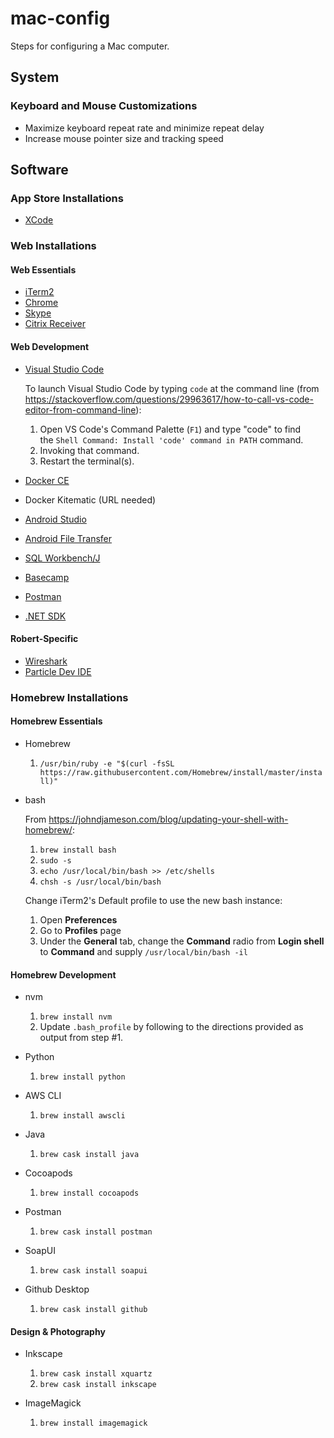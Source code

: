 # mac-config

Steps for configuring a Mac computer.

## System

### Keyboard and Mouse Customizations

* Maximize keyboard repeat rate and minimize repeat delay
* Increase mouse pointer size and tracking speed

## Software

### App Store Installations

* [XCode](https://itunes.apple.com/us/app/xcode/id497799835?mt=12)

### Web Installations

#### Web Essentials

* [iTerm2](https://www.iterm2.com/downloads.html)
* [Chrome](https://www.google.com/chrome/browser/desktop/index.html)
* [Skype](https://www.skype.com/en/download-skype/skype-for-computer/)
* [Citrix Receiver](https://www.citrix.com/downloads/citrix-receiver/mac/receiver-for-mac-latest.html)

#### Web Development

* [Visual Studio Code](https://code.visualstudio.com/download)

    To launch Visual Studio Code by typing `code` at the command line (from <https://stackoverflow.com/questions/29963617/how-to-call-vs-code-editor-from-command-line>):

    1. Open VS Code's Command Palette (`F1`) and type "code" to find the `Shell Command: Install 'code' command in PATH` command.
    2. Invoking that command.
    3. Restart the terminal(s).

* [Docker CE](https://store.docker.com/editions/community/docker-ce-desktop-mac)
* Docker Kitematic (URL needed)
* [Android Studio](https://developer.android.com/studio/index.html)
* [Android File Transfer](https://www.android.com/filetransfer/)
* [SQL Workbench/J](http://www.sql-workbench.net/downloads.html)
* [Basecamp](https://basecamp.com/via)
* [Postman](https://www.getpostman.com/apps)
* [.NET SDK](https://dot.net)

#### Robert-Specific

* [Wireshark](https://www.wireshark.org/#download)
* [Particle Dev IDE](https://www.particle.io/products/development-tools/particle-desktop-ide)

### Homebrew Installations

#### Homebrew Essentials

* Homebrew

    1. `/usr/bin/ruby -e "$(curl -fsSL https://raw.githubusercontent.com/Homebrew/install/master/install)"`

* bash

    From <https://johndjameson.com/blog/updating-your-shell-with-homebrew/>:

    1. `brew install bash`
    2. `sudo -s`
    3. `echo /usr/local/bin/bash >> /etc/shells`
    4. `chsh -s /usr/local/bin/bash`

    Change iTerm2's Default profile to use the new bash instance:

    1. Open **Preferences**
    2. Go to **Profiles** page
    3. Under the **General** tab, change the **Command** radio from **Login shell** to **Command** and supply `/usr/local/bin/bash -il`

#### Homebrew Development

* nvm

    1. `brew install nvm`
    2. Update `.bash_profile` by following to the directions provided as output from step #1.

* Python

    1. `brew install python`

* AWS CLI

    1. `brew install awscli`

* Java

    1. `brew cask install java`

* Cocoapods

    1. `brew install cocoapods`

* Postman

    1. `brew cask install postman`

* SoapUI

    1. `brew cask install soapui`

* Github Desktop

    1. `brew cask install github`

#### Design & Photography

* Inkscape

    1. `brew cask install xquartz`
    2. `brew cask install inkscape`

* ImageMagick

    1. `brew install imagemagick`
